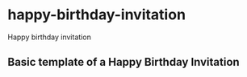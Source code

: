 # happy-birthday-invitation
Happy birthday invitation

## Basic template of a Happy Birthday Invitation
